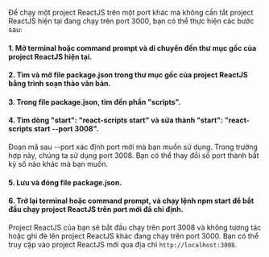 Để chạy một project ReactJS trên một port khác mà không cần tắt project ReactJS hiện tại đang chạy trên port 3000, bạn có thể thực hiện các bước sau:

#### 1. Mở terminal hoặc command prompt và di chuyển đến thư mục gốc của project ReactJS hiện tại.

#### 2. Tìm và mở file package.json trong thư mục gốc của project ReactJS bằng trình soạn thảo văn bản.

#### 3. Trong file package.json, tìm đến phần "scripts".

#### 4. Tìm dòng "start": "react-scripts start" và sửa thành "start": "react-scripts start --port 3008".

 Đoạn mã sau --port xác định port mới mà bạn muốn sử dụng. Trong trường hợp này, chúng ta sử dụng port 3008. Bạn có thể thay đổi số port thành bất kỳ số nào khác mà bạn muốn.

#### 5. Lưu và đóng file package.json.

#### 6. Trở lại terminal hoặc command prompt, và chạy lệnh npm start để bắt đầu chạy project ReactJS trên port mới đã chỉ định.

Project ReactJS của bạn sẽ bắt đầu chạy trên port 3008 và không tương tác hoặc ghi đè lên project ReactJS khác đang chạy trên port 3000. Bạn có thể truy cập vào project ReactJS mới qua địa chỉ `http://localhost:3008`.